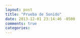 ```yaml
---
layout: post
title: "Prueba de Sonido"
date: 2013-12-01 23:14:46 -0500
comments: true
categories: 
---
```

